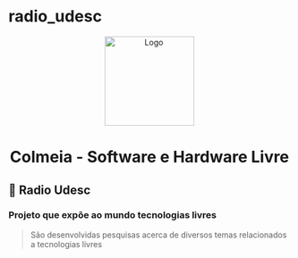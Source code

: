 # radio_udesc
<p align="center">
    <img src="https://jpimg.com.br/uploads/2017/11/archives/2018/08/02/756907324-marcos-mion-participa-do-panico-veja-fotos-411038002.JPG" alt="Logo" width="160" height="160">
  </a>
  <h1 align="center">Colmeia - Software e Hardware Livre</h1>
</p>

## 🐝 Radio Udesc
### Projeto que expõe ao mundo tecnologias livres
> São desenvolvidas pesquisas acerca de diversos temas relacionados a tecnologias livres
